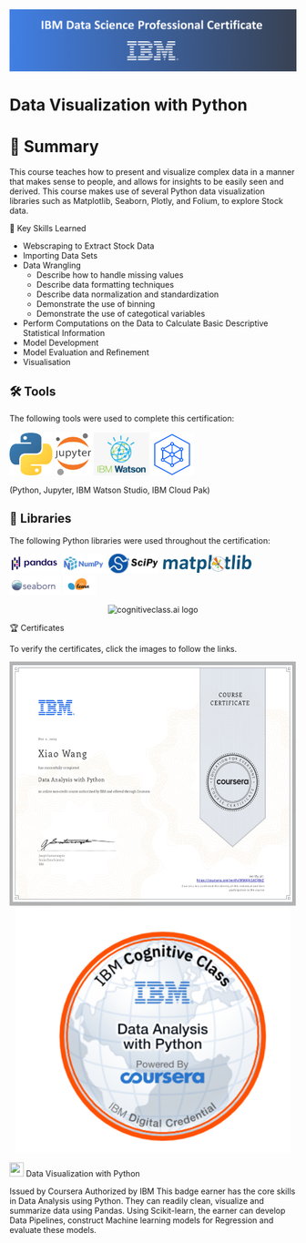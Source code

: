 <img src="https://github.com/SheriWon/Extracting-and-Visualizing-Stock-Data/blob/main/img/IBM.png" alt="Header"/> 

# Data Visualization with Python

# 📄 Summary
This course teaches how to present and visualize complex data in a manner that makes sense to people, and allows for insights to be easily seen and derived. This course makes use of several Python data visualization libraries such as Matplotlib, Seaborn, Plotly, and Folium, to explore Stock data. 

🔑 Key Skills Learned
- Webscraping to Extract Stock Data
- Importing Data Sets
- Data Wrangling
  - Describe how to handle missing values
  - Describe data formatting techniques
  - Describe data normalization and standardization
  - Demonstrate the use of binning
  - Demonstrate the use of categotical variables
- Perform Computations on the Data to Calculate Basic Descriptive Statistical Information
- Model Development
- Model Evaluation and Refinement
- Visualisation

## 🛠️ Tools
The following tools were used to complete this certification: <br> <br>
  <img src="https://github.com/SheriWon/Extracting-and-Visualizing-Stock-Data/blob/main/img/python.png" height="75">
  <img src="https://github.com/SheriWon/Extracting-and-Visualizing-Stock-Data/blob/main/img/j.png" height="75">
  <img src="https://github.com/SheriWon/Extracting-and-Visualizing-Stock-Data/blob/main/img/b.png" height="75">
  <img src="https://github.com/SheriWon/Extracting-and-Visualizing-Stock-Data/blob/main/img/bb.png" height="75">
</p>
(Python, Jupyter, IBM Watson Studio, IBM Cloud Pak)


## 📖 Libraries
The following Python libraries were used throughout the certification: <br> 
<p align="left">
  <img  src="https://github.com/SheriWon/Extracting-and-Visualizing-Stock-Data/blob/main/img/p.png" height="35">
  <img  src="https://github.com/SheriWon/Extracting-and-Visualizing-Stock-Data/blob/main/img/n.png" height="35">
  <img  src="https://github.com/SheriWon/Extracting-and-Visualizing-Stock-Data/blob/main/img/s.png" height="35">
  <img  src="https://github.com/SheriWon/Extracting-and-Visualizing-Stock-Data/blob/main/img/m.png" height="35">
  <img  src="https://github.com/SheriWon/Extracting-and-Visualizing-Stock-Data/blob/main/img/s1.png" height="35">
  <img  src="https://github.com/SheriWon/Extracting-and-Visualizing-Stock-Data/blob/main/img/l.png" height="35"> <br>
</p>



<p align="middle">
 <img src="https://cf-courses-data.s3.us.cloud-object-storage.appdomain.cloud/IBMDeveloperSkillsNetwork-DA0101EN-SkillsNetwork/labs/Module%203/images/IDSNlogo.png" width="300" alt="cognitiveclass.ai logo" />
</p>  


🏆 Certificates

To verify the certificates, click the images to follow the links.

 <p align="middle">
  <a href="https://coursera.org/share/e50f73e4177f1b9e65d8ac5255c4f2a8"><img src="https://github.com/SheriWon/Extracting-and-Visualizing-Stock-Data/blob/main/img/Coursera%20WMKJNS4CJRAZ_page-0001.jpg" height="430"></a>
  <a href="https://www.credly.com/badges/589bf929-0611-42cf-b9fa-69616dc70c30/linked_in?t=s51894"><img src="https://github.com/SheriWon/Extracting-and-Visualizing-Stock-Data/blob/main/img/Screenshot%202024-01-25%20153143.png" height="430"></a>
</p>


<img src="https://camo.githubusercontent.com/bffe4e0df8c6d08e16262df4f07bcabc4ca8b6bdfdc68fdddcaa1f58e807e7a8/68747470733a2f2f6d656469612e6973746f636b70686f746f2e636f6d2f69642f313333313136343739332f766563746f722f73747564792d6368616d70696f6e736869702d6c6f676f2d74656d706c6174652d64657369676e2e6a70673f733d3631327836313226773d30266b3d323026633d3751436c5865744374393049795354734f564257507a4571574c36545778417752516e466d684e4e73624d3d" width = '25' height = '25'/> Data Visualization with Python

Issued by Coursera
Authorized by IBM
This badge earner has the core skills in Data Analysis using Python. They can readily clean, visualize and summarize data using Pandas. Using Scikit-learn, the earner can develop Data Pipelines, construct Machine learning models for Regression and evaluate these models.

